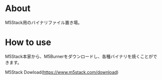 # About
M5Stack用のバイナリファイル置き場。

# How to use
M5Stack本家から、M5Burnerをダウンロードし、各種バイナリを焼くことができます。

M5Stack Dowload(https://www.m5stack.com/download)

